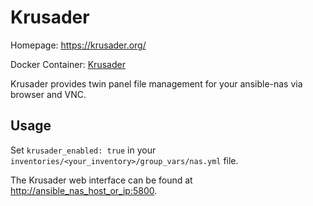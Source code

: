 
# Krusader

Homepage: <https://krusader.org/>

Docker Container: [Krusader](https://hub.docker.com/r/djaydev/krusader)

Krusader provides twin panel file management for your ansible-nas via browser and VNC.

## Usage

Set `krusader_enabled: true` in your `inventories/<your_inventory>/group_vars/nas.yml` file.

The Krusader web interface can be found at <http://ansible_nas_host_or_ip:5800>.
